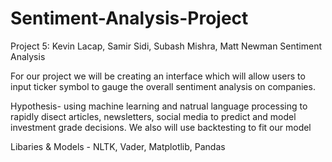 # Sentiment-Analysis-Project
Project 5: Kevin Lacap, Samir Sidi, Subash Mishra, Matt Newman Sentiment Analysis 

For our project we will be creating an interface which will allow users to input ticker symbol to gauge the overall sentiment analysis on companies. 

Hypothesis- using machine learning and natrual language processing to rapidly disect articles, newsletters, social media to predict and model investment grade decisions. We also will use backtesting to fit our model

Libaries & Models - NLTK, Vader, Matplotlib, Pandas


